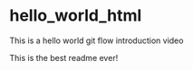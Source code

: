 # hello_world_html
This is a hello world git flow introduction video

This is the best readme ever!
